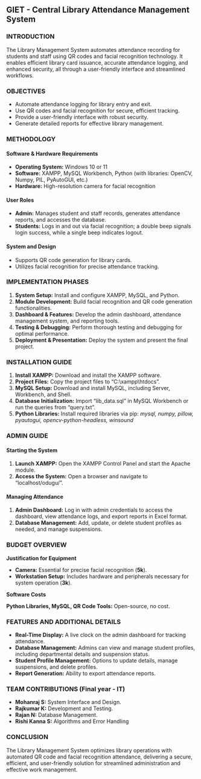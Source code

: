## GIET - Central Library Attendance Management System

### INTRODUCTION

The Library Management System automates attendance recording for students and staff using QR codes and facial recognition technology. It enables efficient library card issuance, accurate attendance logging, and enhanced security, all through a user-friendly interface and streamlined workflows.

### OBJECTIVES

- Automate attendance logging for library entry and exit.
- Use QR codes and facial recognition for secure, efficient tracking.
- Provide a user-friendly interface with robust security.
- Generate detailed reports for effective library management.

### METHODOLOGY

#### Software & Hardware Requirements

- **Operating System:** Windows 10 or 11
- **Software:** XAMPP, MySQL Workbench, Python (with libraries: OpenCV, Numpy, PIL, PyAutoGUI, etc.)
- **Hardware:** High-resolution camera for facial recognition

#### User Roles

- **Admin:** Manages student and staff records, generates attendance reports, and accesses the database.
- **Students:** Logs in and out via facial recognition; a double beep signals login success, while a single beep indicates logout.

#### System and Design

- Supports QR code generation for library cards.
- Utilizes facial recognition for precise attendance tracking.

### IMPLEMENTATION PHASES

1. **System Setup:** Install and configure XAMPP, MySQL, and Python.
2. **Module Development:** Build facial recognition and QR code generation functionalities.
3. **Dashboard & Features:** Develop the admin dashboard, attendance management system, and reporting tools.
4. **Testing & Debugging:** Perform thorough testing and debugging for optimal performance.
5. **Deployment & Presentation:** Deploy the system and present the final project.

### INSTALLATION GUIDE

1. **Install XAMPP:** Download and install the XAMPP software.
2. **Project Files:** Copy the project files to “C:\xampp\htdocs”.
3. **MySQL Setup:** Download and install MySQL, including Server, Workbench, and Shell.
4. **Database Initialization:** Import “lib\_data.sql” in MySQL Workbench or run the queries from “query.txt”.
5. **Python Libraries:** Install required libraries via pip:
   _mysql, numpy, pillow, pyautogui, opencv-python-headless, winsound_

### ADMIN GUIDE

#### Starting the System

1. **Launch XAMPP:** Open the XAMPP Control Panel and start the Apache module.
2. **Access the System:** Open a browser and navigate to “localhost/odugu/”.

#### Managing Attendance

1. **Admin Dashboard:** Log in with admin credentials to access the dashboard, view attendance logs, and export reports in Excel format.
2. **Database Management:** Add, update, or delete student profiles as needed, and manage suspensions.

### BUDGET OVERVIEW

**Justification for Equipment**

- **Camera:** Essential for precise facial recognition (**5k**).
- **Workstation Setup:** Includes hardware and peripherals necessary for system operation (**3k**).

**Software Costs**

**Python Libraries, MySQL, QR Code Tools:** Open-source, no cost.

### FEATURES AND ADDITIONAL DETAILS

- **Real-Time Display:** A live clock on the admin dashboard for tracking attendance.
- **Database Management:** Admins can view and manage student profiles, including departmental details and suspension status.
- **Student Profile Management:** Options to update details, manage suspensions, and delete profiles.
- **Report Generation:** Ability to export attendance reports.

### TEAM CONTRIBUTIONS (Final year - IT)

- **Mohanraj S:** System Interface and Design.
- **Rajkumar K:** Development and Testing.
- **Rajan N:** Database Management.
- **Rishi Kanna S:** Algorithms and Error Handling

### CONCLUSION

The Library Management System optimizes library operations with automated QR code and facial recognition attendance, delivering a secure, efficient, and user-friendly solution for streamlined administration and effective work management.
